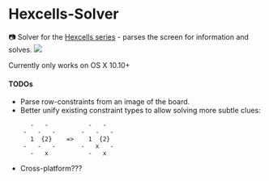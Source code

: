 # Hexcells-Solver
:camera: Solver for the [Hexcells series](http://store.steampowered.com/app/265890/) - parses the screen for information and solves.
![](https://cloud.githubusercontent.com/assets/1037028/17841739/b69ccbac-67e9-11e6-8aa5-2e6449a44909.gif)

Currently only works on OS X 10.10+

#### TODOs
- Parse row-constraints from an image of the board.
- Better unify existing constraint types to allow solving more subtle clues:
```
      -   -           -   -
    -   -   -       -   -   -
      1  {2}    =>    1  {2}
    -   -   -       -   x   -
      -   x           -   x
```
- Cross-platform???
